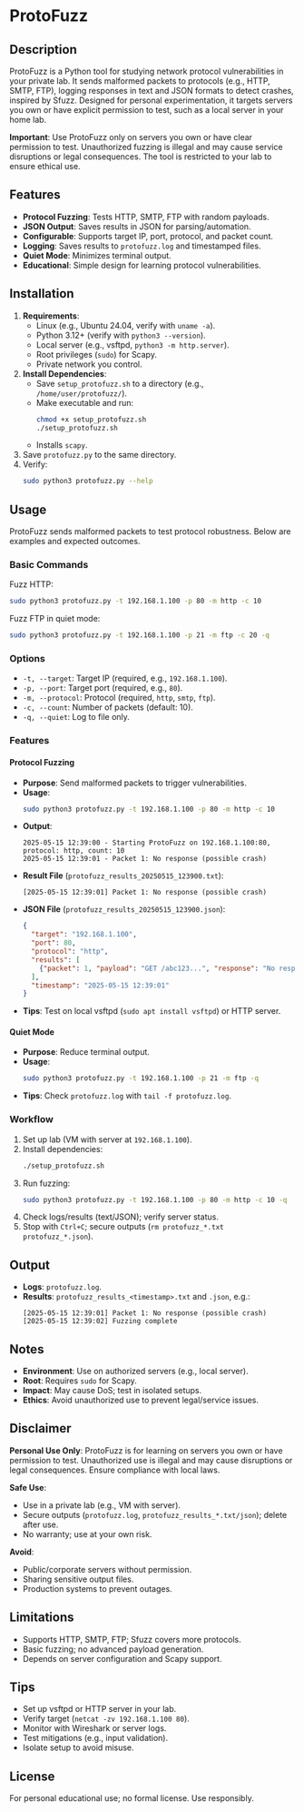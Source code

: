 # ProtoFuzz

## Description
ProtoFuzz is a Python tool for studying network protocol vulnerabilities in your private lab. It sends malformed packets to protocols (e.g., HTTP, SMTP, FTP), logging responses in text and JSON formats to detect crashes, inspired by Sfuzz. Designed for personal experimentation, it targets servers you own or have explicit permission to test, such as a local server in your home lab.

**Important**: Use ProtoFuzz only on servers you own or have clear permission to test. Unauthorized fuzzing is illegal and may cause service disruptions or legal consequences. The tool is restricted to your lab to ensure ethical use.

## Features
- **Protocol Fuzzing**: Tests HTTP, SMTP, FTP with random payloads.
- **JSON Output**: Saves results in JSON for parsing/automation.
- **Configurable**: Supports target IP, port, protocol, and packet count.
- **Logging**: Saves results to `protofuzz.log` and timestamped files.
- **Quiet Mode**: Minimizes terminal output.
- **Educational**: Simple design for learning protocol vulnerabilities.

## Installation
1. **Requirements**:
   - Linux (e.g., Ubuntu 24.04, verify with `uname -a`).
   - Python 3.12+ (verify with `python3 --version`).
   - Local server (e.g., vsftpd, `python3 -m http.server`).
   - Root privileges (`sudo`) for Scapy.
   - Private network you control.
2. **Install Dependencies**:
   - Save `setup_protofuzz.sh` to a directory (e.g., `/home/user/protofuzz/`).
   - Make executable and run:
     ```bash
     chmod +x setup_protofuzz.sh
     ./setup_protofuzz.sh
     ```
   - Installs `scapy`.
3. Save `protofuzz.py` to the same directory.
4. Verify:
   ```bash
   sudo python3 protofuzz.py --help
   ```

## Usage
ProtoFuzz sends malformed packets to test protocol robustness. Below are examples and expected outcomes.

### Basic Commands
Fuzz HTTP:
```bash
sudo python3 protofuzz.py -t 192.168.1.100 -p 80 -m http -c 10
```

Fuzz FTP in quiet mode:
```bash
sudo python3 protofuzz.py -t 192.168.1.100 -p 21 -m ftp -c 20 -q
```

### Options
- `-t, --target`: Target IP (required, e.g., `192.168.1.100`).
- `-p, --port`: Target port (required, e.g., `80`).
- `-m, --protocol`: Protocol (required, `http`, `smtp`, `ftp`).
- `-c, --count`: Number of packets (default: 10).
- `-q, --quiet`: Log to file only.

### Features

#### Protocol Fuzzing
- **Purpose**: Send malformed packets to trigger vulnerabilities.
- **Usage**:
  ```bash
  sudo python3 protofuzz.py -t 192.168.1.100 -p 80 -m http -c 10
  ```
- **Output**:
  ```
  2025-05-15 12:39:00 - Starting ProtoFuzz on 192.168.1.100:80, protocol: http, count: 10
  2025-05-15 12:39:01 - Packet 1: No response (possible crash)
  ```
- **Result File** (`protofuzz_results_20250515_123900.txt`):
  ```
  [2025-05-15 12:39:01] Packet 1: No response (possible crash)
  ```
- **JSON File** (`protofuzz_results_20250515_123900.json`):
  ```json
  {
    "target": "192.168.1.100",
    "port": 80,
    "protocol": "http",
    "results": [
      {"packet": 1, "payload": "GET /abc123...", "response": "No response (possible crash)"}
    ],
    "timestamp": "2025-05-15 12:39:01"
  }
  ```
- **Tips**: Test on local vsftpd (`sudo apt install vsftpd`) or HTTP server.

#### Quiet Mode
- **Purpose**: Reduce terminal output.
- **Usage**:
  ```bash
  sudo python3 protofuzz.py -t 192.168.1.100 -p 21 -m ftp -q
  ```
- **Tips**: Check `protofuzz.log` with `tail -f protofuzz.log`.

### Workflow
1. Set up lab (VM with server at `192.168.1.100`).
2. Install dependencies:
   ```bash
   ./setup_protofuzz.sh
   ```
3. Run fuzzing:
   ```bash
   sudo python3 protofuzz.py -t 192.168.1.100 -p 80 -m http -c 10 -q
   ```
4. Check logs/results (text/JSON); verify server status.
5. Stop with `Ctrl+C`; secure outputs (`rm protofuzz_*.txt protofuzz_*.json`).

## Output
- **Logs**: `protofuzz.log`.
- **Results**: `protofuzz_results_<timestamp>.txt` and `.json`, e.g.:
  ```
  [2025-05-15 12:39:01] Packet 1: No response (possible crash)
  [2025-05-15 12:39:02] Fuzzing complete
  ```

## Notes
- **Environment**: Use on authorized servers (e.g., local server).
- **Root**: Requires `sudo` for Scapy.
- **Impact**: May cause DoS; test in isolated setups.
- **Ethics**: Avoid unauthorized use to prevent legal/service issues.

## Disclaimer
**Personal Use Only**: ProtoFuzz is for learning on servers you own or have permission to test. Unauthorized use is illegal and may cause disruptions or legal consequences. Ensure compliance with local laws.

**Safe Use**:
- Use in a private lab (e.g., VM with server).
- Secure outputs (`protofuzz.log`, `protofuzz_results_*.txt/json`); delete after use.
- No warranty; use at your own risk.

**Avoid**:
- Public/corporate servers without permission.
- Sharing sensitive output files.
- Production systems to prevent outages.

## Limitations
- Supports HTTP, SMTP, FTP; Sfuzz covers more protocols.
- Basic fuzzing; no advanced payload generation.
- Depends on server configuration and Scapy support.

## Tips
- Set up vsftpd or HTTP server in your lab.
- Verify target (`netcat -zv 192.168.1.100 80`).
- Monitor with Wireshark or server logs.
- Test mitigations (e.g., input validation).
- Isolate setup to avoid misuse.

## License
For personal educational use; no formal license. Use responsibly.